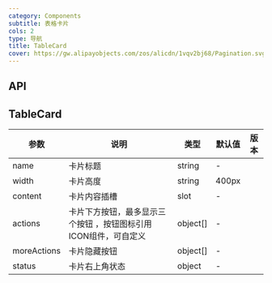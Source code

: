 ```yaml
---
category: Components
subtitle: 表格卡片
cols: 2
type: 导航
title: TableCard
cover: https://gw.alipayobjects.com/zos/alicdn/1vqv2bj68/Pagination.svg
---
```


## API

## TableCard

| 参数 | 说明 | 类型 | 默认值 | 版本 |
| --- | --- | --- | --- | --- |
| name | 卡片标题 | string | - |  |
| width | 卡片高度 | string | 400px |  |
| content | 卡片内容插槽 | slot | - |  |
| actions | 卡片下方按钮，最多显示三个按钮 ，按钮图标引用ICON组件，可自定义 | object[] | - |  |
| moreActions| 卡片隐藏按钮 | object[] | - |  |
| status | 卡片右上角状态 | object | - |   |